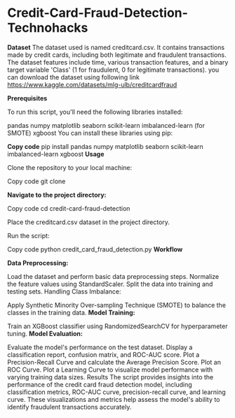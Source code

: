 # Credit-Card-Fraud-Detection-Technohacks

**Dataset**
The dataset used is named creditcard.csv.
It contains transactions made by credit cards, including both legitimate and fraudulent transactions.
The dataset features include time, various transaction features, and a binary target variable 'Class' (1 for fraudulent, 0 for legitimate transactions).
you can download the dataset using following link
https://www.kaggle.com/datasets/mlg-ulb/creditcardfraud

**Prerequisites**

To run this script, you'll need the following libraries installed:

pandas
numpy
matplotlib
seaborn
scikit-learn
imbalanced-learn (for SMOTE)
xgboost
You can install these libraries using pip:


**Copy code**
pip install pandas numpy matplotlib seaborn scikit-learn imbalanced-learn xgboost
**Usage**

Clone the repository to your local machine:


Copy code
git clone <repository-url>

**Navigate to the project directory:**


Copy code
cd credit-card-fraud-detection

Place the creditcard.csv dataset in the project directory.

Run the script:


Copy code
python credit_card_fraud_detection.py
**Workflow**

**Data Preprocessing:**

Load the dataset and perform basic data preprocessing steps.
Normalize the feature values using StandardScaler.
Split the data into training and testing sets.
Handling Class Imbalance:

Apply Synthetic Minority Over-sampling Technique (SMOTE) to balance the classes in the training data.
**Model Training:**

Train an XGBoost classifier using RandomizedSearchCV for hyperparameter tuning.
**Model Evaluation:**

Evaluate the model's performance on the test dataset.
Display a classification report, confusion matrix, and ROC-AUC score.
Plot a Precision-Recall Curve and calculate the Average Precision Score.
Plot an ROC Curve.
Plot a Learning Curve to visualize model performance with varying training data sizes.
Results
The script provides insights into the performance of the credit card fraud detection model, including classification metrics, ROC-AUC curve, precision-recall curve, and learning curve. These visualizations and metrics help assess the model's ability to identify fraudulent transactions accurately.

